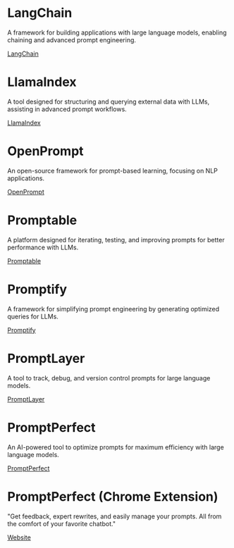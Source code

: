 # LangChain

A framework for building applications with large language models, enabling chaining and advanced prompt engineering.

[LangChain](https://www.langchain.com)

# LlamaIndex

A tool designed for structuring and querying external data with LLMs, assisting in advanced prompt workflows.

[LlamaIndex](https://www.llamaindex.ai)

# OpenPrompt

An open-source framework for prompt-based learning, focusing on NLP applications.

[OpenPrompt](https://github.com/thunlp/OpenPrompt)

# Promptable

A platform designed for iterating, testing, and improving prompts for better performance with LLMs.

[Promptable](https://www.promptable.io)

# Promptify

A framework for simplifying prompt engineering by generating optimized queries for LLMs.

[Promptify](https://github.com/promptify)

# PromptLayer

A tool to track, debug, and version control prompts for large language models.

[PromptLayer](https://www.promptlayer.com)

# PromptPerfect

An AI-powered tool to optimize prompts for maximum efficiency with large language models.

[PromptPerfect](https://www.promptperfect.jina.ai)

# PromptPerfect (Chrome Extension)

 "Get feedback, expert rewrites, and easily manage your prompts. All from the comfort of your favorite chatbot."

[Website](https://promptperfect.xyz/)
 
